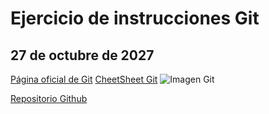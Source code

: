 # Ejercicio de instrucciones Git
## 27 de octubre de 2027

[Página oficial de Git](https://git-scm.com/)
[CheetSheet Git](https://git-scm.com/doc)
![Imagen Git](https://git-scm.com/images/branching-illustration@2x.png)

[Repositorio Github](https://github.com/Oscar-pp/git_2025-10-27)